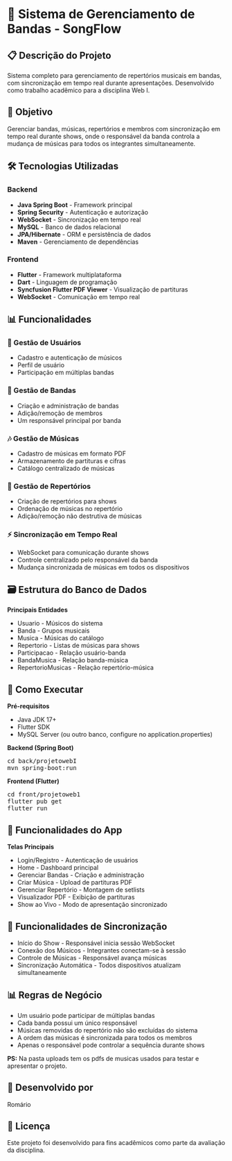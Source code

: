 <h1>🎵 Sistema de Gerenciamento de Bandas - SongFlow</h1>

<h2>📋 Descrição do Projeto</h2>
<p>Sistema completo para gerenciamento de repertórios musicais em bandas, com sincronização em tempo real durante apresentações. Desenvolvido como trabalho acadêmico para a disciplina Web I.</p>

<h2>🎯 Objetivo</h2>
<p>Gerenciar bandas, músicas, repertórios e membros com sincronização em tempo real durante shows, onde o responsável da banda controla a mudança de músicas para todos os integrantes simultaneamente.</p>

<h2>🛠️ Tecnologias Utilizadas</h2>

<h3>Backend</h3>
<ul>
  <li><b>Java Spring Boot</b> - Framework principal</li>
  <li><b>Spring Security</b> - Autenticação e autorização</li>
  <li><b>WebSocket</b> - Sincronização em tempo real</li>
  <li><b>MySQL</b> - Banco de dados relacional</li>
  <li><b>JPA/Hibernate</b> - ORM e persistência de dados</li>
  <li><b>Maven</b> - Gerenciamento de dependências</li>
</ul>

<h3>Frontend</h3>
<ul>
  <li><b>Flutter</b> - Framework multiplataforma</li>
  <li><b>Dart</b> - Linguagem de programação</li>
  <li><b>Syncfusion Flutter PDF Viewer</b> - Visualização de partituras</li>
  <li><b>WebSocket</b> - Comunicação em tempo real</li>
</ul>

<h2>📊 Funcionalidades</h2>

<h3>👤 Gestão de Usuários</h3>
<ul>
  <li>Cadastro e autenticação de músicos</li>
  <li>Perfil de usuário</li>
  <li>Participação em múltiplas bandas</li>
</ul>

<h3>🎸 Gestão de Bandas</h3>
<ul>
  <li>Criação e administração de bandas</li>
  <li>Adição/remoção de membros</li>
  <li>Um responsável principal por banda</li>
</ul>

<h3>🎶 Gestão de Músicas</h3>
<ul>
  <li>Cadastro de músicas em formato PDF</li>
  <li>Armazenamento de partituras e cifras</li>
  <li>Catálogo centralizado de músicas</li>
</ul>

<h3>📖 Gestão de Repertórios</h3>
<ul>
  <li>Criação de repertórios para shows</li>
  <li>Ordenação de músicas no repertório</li>
  <li>Adição/remoção não destrutiva de músicas</li>
</ul>

<h3>⚡ Sincronização em Tempo Real</h3>
<ul>
  <li>WebSocket para comunicação durante shows</li>
  <li>Controle centralizado pelo responsável da banda</li>
  <li>Mudança sincronizada de músicas em todos os dispositivos</li>
</ul>

<h2>🗃️ Estrutura do Banco de Dados</h2>
<p><b>Principais Entidades</b></p>
<ul>
  <li>Usuario - Músicos do sistema</li>
  <li>Banda - Grupos musicais</li>
  <li>Musica - Músicas do catálogo</li>
  <li>Repertorio - Listas de músicas para shows</li>
  <li>Participacao - Relação usuário-banda</li>
  <li>BandaMusica - Relação banda-música</li>
  <li>RepertorioMusicas - Relação repertório-música</li>
</ul>

<h2>🚀 Como Executar</h2>

<p><b>Pré-requisitos</b></p>
<ul>
  <li>Java JDK 17+</li>
  <li>Flutter SDK</li>
  <li>MySQL Server (ou outro banco, configure no application.properties)</li>
</ul>

<p><b>Backend (Spring Boot)</b></p>
<pre>cd back/projetowebI
mvn spring-boot:run</pre>

<p><b>Frontend (Flutter)</b></p>
<pre>cd front/projetoweb1
flutter pub get
flutter run</pre>

<h2>📱 Funcionalidades do App</h2>

<p><b>Telas Principais</b></p>
<ul>
  <li>Login/Registro - Autenticação de usuários</li>
  <li>Home - Dashboard principal</li>
  <li>Gerenciar Bandas - Criação e administração</li>
  <li>Criar Música - Upload de partituras PDF</li>
  <li>Gerenciar Repertório - Montagem de setlists</li>
  <li>Visualizador PDF - Exibição de partituras</li>
  <li>Show ao Vivo - Modo de apresentação sincronizado</li>
</ul>

<h2>🎨 Funcionalidades de Sincronização</h2>
<ul>
  <li>Início do Show - Responsável inicia sessão WebSocket</li>
  <li>Conexão dos Músicos - Integrantes conectam-se à sessão</li>
  <li>Controle de Músicas - Responsável avança músicas</li>
  <li>Sincronização Automática - Todos dispositivos atualizam simultaneamente</li>
</ul>

<h2>📊 Regras de Negócio</h2>
<ul>
  <li>Um usuário pode participar de múltiplas bandas</li>
  <li>Cada banda possui um único responsável</li>
  <li>Músicas removidas do repertório não são excluídas do sistema</li>
  <li>A ordem das músicas é sincronizada para todos os membros</li>
  <li>Apenas o responsável pode controlar a sequência durante shows</li>
</ul>

<p><b>PS:</b> Na pasta uploads tem os pdfs de musicas usados para testar e apresentar o projeto.</p>

<h2>👥 Desenvolvido por</h2>
<p>Romário</p>

<h2>📄 Licença</h2>
<p>Este projeto foi desenvolvido para fins acadêmicos como parte da avaliação da disciplina.</p>
